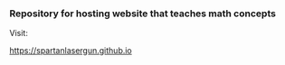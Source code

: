 ### Repository for hosting website that teaches math concepts

Visit:

https://spartanlasergun.github.io
